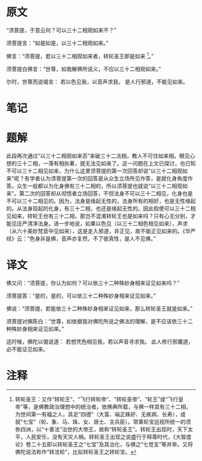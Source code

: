# 原文
“须菩提，于意云何？可以三十二相观如来不？”

须菩提言：“如是如是，以三十二相观如来。”

佛言：“须菩提，若以三十二相观如来者，转轮圣王即是如来 [^1]。”

须菩提白佛言：“世尊，如我解佛所说义，不应以三十二相观如来。”

尔时，世尊而说偈言：
若以色见我，以音声求我，
是人行邪道，不能见如来。
# 笔记

# 题解
此段再次通过“以三十二相观如来否”来破三十二法相，教人不可住如来相。眼见心想的三十二相，一落有相执著，就无法见如来了。这一问题在上文已探讨，也已知不可以三十二相见如来，为什么这里须菩提的第一次回答却说“以三十二相观如来”呢？有学者认为须菩提第一次的回答是从众生立场所见作答，是就化身角度作答。众生一般都以为化身佛有三十二相的，所以须菩提也就说“以三十二相观如来”。第二次的回答却从彻悟者立场回答，不但法身不可以三十二相见，化身也是不可以三十二相见的。因为，法身是缘起无性的，法身所有的相好，也是无性缘起的。从法身现起的化身，有三十二相，也还是缘起无性的。因此假使可以三十二相见如来，转轮王也有三十二相，那岂不混淆转轮王也是如来吗？只有心无分别，才能见庄严清净法身。进一步地说，如果以色见（以三十二相色相见如来），声求（从六十美妙梵音中见如来），这是走入邪道，非正见，故不能正见如来的。《华严经》云：“色身非是佛，音声亦复然，不了彼真性，是人不见佛。”
# 译文
佛又问：“须菩提，你认为如何？可以依三十二种殊妙身相来证见如来吗？”

须菩提答：“是的，是的，可以依三十二种殊妙身相来证见如来。”

佛说：“须菩提，若能依三十二种殊妙身相来证见如来，那么转轮圣王就是如来。”

须菩提对佛陈白：“世尊，如依据我对佛陀所说之佛法的理解，是不应该依三十二种殊妙身相来证见如来。”

这时候，佛陀以偈说道：
若想凭色相见我，若以声音寻求我。
此人修行邪魔道，必不能证见如来。
# 注释

[^1]: 转轮圣王：又作“转轮王”、“飞行转轮帝”、“转轮圣帝”、“轮王”或“飞行皇帝”等，是佛教政治理想中的统治者。依佛典所载，与佛一样具有三十二相，为世间第一有福之人，具足“四德”（大富、端正姝好、无疾病、长寿），成就“七宝”（轮、象、马、珠、女、居士、主兵臣）。常乘轮宝巡视所统一的须弥四洲，以“十善法”治世的大帝王，故称“转轮圣王”。转轮王出现时，天下太平，人民安乐，没有天灾人祸。转轮圣王出现之说盛行于释尊时代，《大智度论》卷二十五即以转轮圣王之“七宝”及其治化，与佛之“七觉支”等并举。又将佛陀说法称作“转法轮”，比拟转轮圣王之转轮宝。